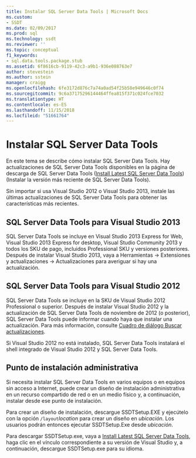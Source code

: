```yaml
---
title: Instalar SQL Server Data Tools | Microsoft Docs
ms.custom:
- SSDT
ms.date: 02/09/2017
ms.prod: sql
ms.technology: ssdt
ms.reviewer: ''
ms.topic: conceptual
f1_keywords:
- sql.data.tools.package.stub
ms.assetid: 6f8616cb-9119-42c3-a9b1-936e088763e7
author: stevestein
ms.author: sstein
manager: craigg
ms.openlocfilehash: 6fe3172d876c7a74a0ad54f25b58e949646c0f74
ms.sourcegitcommit: 9c6a37175296144464ffea815f371c024fce7032
ms.translationtype: HT
ms.contentlocale: es-ES
ms.lasthandoff: 11/15/2018
ms.locfileid: "51661764"
---
```

# <a name="install-sql-server-data-tools"></a>Instalar SQL Server Data Tools
En este tema se describe cómo instalar SQL Server Data Tools. Hay actualizaciones de SQL Server Data Tools disponibles en la página de descarga de SQL Server Data Tools ([Install Latest SQL Server Data Tools](https://go.microsoft.com/fwlink/?LinkID=616714)) (Instalar la versión más reciente de SQL Server Data Tools).  
  
Sin importar si usa Visual Studio 2012 o Visual Studio 2013, instale las últimas actualizaciones de SQL Server Data Tools para obtener las características más recientes.  
  
## <a name="sql-server-data-tools-for-visual-studio-2013"></a>SQL Server Data Tools para Visual Studio 2013  
SQL Server Data Tools se incluye en Visual Studio 2013 Express for Web, Visual Studio 2013 Express for desktop, Visual Studio Community 2013 y todos los SKU de pago, incluidos Professional SKU y versiones posteriores. Después de instalar Visual Studio 2013, vaya a Herramientas -> Extensiones y actualizaciones -> Actualizaciones para averiguar si hay una actualización.  
  
## <a name="sql-server-data-tools-for-visual-studio-2012"></a>SQL Server Data Tools para Visual Studio 2012  
SQL Server Data Tools se incluye en la SKU de Visual Studio 2012 Professional o superior. Después de instalar Visual Studio 2012 y la actualización de SQL Server Data Tools de noviembre de 2012 (o posterior), SQL Server Data Tools puede informar cuando haya que instalar una actualización. Para más información, consulte [Cuadro de diálogo Buscar actualizaciones](../ssdt/check-for-updates-dialog-box.md).  
  
Si Visual Studio 2012 no está instalado, SQL Server Data Tools instalará el shell integrado de Visual Studio 2012 y SQL Server Data Tools.  
  
## <a name="administrative-installation-point"></a>Punto de instalación administrativa  
Si necesita instalar SQL Server Data Tools en varios equipos o en equipos sin acceso a Internet, puede crear un diseño de instalación administrativa en un recurso compartido de red o en un medio físico y, a continuación, instalar desde ese punto de instalación.  
  
Para crear un diseño de instalación, descargue SSDTSetup.EXE y ejecútelo con la opción `/layout`*location* para crear un diseño en *ubicación*. Los usuarios podrán entonces ejecutar SSDTSetup.Exe desde *ubicación*.  
  
Para descargar SSDTSetup.exe, vaya a [Install Latest SQL Server Data Tools](https://go.microsoft.com/fwlink/?LinkID=616714), haga clic en el vínculo correspondiente a su versión de Visual Studio y, a continuación, descargue SSDTSetup.exe para su idioma.  
  
